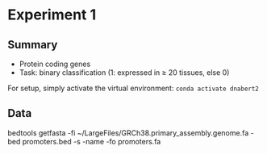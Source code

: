 # Experiment 1

## Summary

- Protein coding genes
- Task: binary classification (1: expressed in ≥ 20 tissues, else 0)

For setup, simply activate the virtual environment: ``conda activate dnabert2``

## Data


bedtools getfasta -fi ~/LargeFiles/GRCh38.primary_assembly.genome.fa -bed promoters.bed -s -name -fo promoters.fa